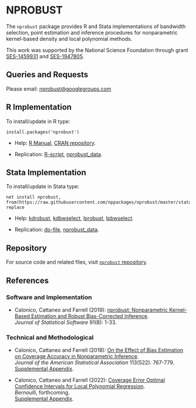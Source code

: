 # NPROBUST

The `nprobust` package provides R and Stata implementations of bandwidth selection, point estimation and inference procedures for nonparametric kernel-based density and local polynomial methods.

This work was supported by the National Science Foundation through grant [SES-1459931](https://www.nsf.gov/awardsearch/showAward?AWD_ID=1459931) and [SES-1947805](https://www.nsf.gov/awardsearch/showAward?AWD_ID=1947805).

## Queries and Requests

Please email: [nprobust@googlegroups.com](mailto:nprobust@googlegroups.com)

## R Implementation
To install/update in R type:
```
install.packages('nprobust')
```

- Help: [R Manual](https://cran.r-project.org/web/packages/nprobust/nprobust.pdf), [CRAN repository](https://cran.r-project.org/package=nprobust).

- Replication: [R-script](https://raw.githubusercontent.com/nppackages/nprobust/master/R/nprobust_illustration.R), [nprobust_data](https://raw.githubusercontent.com/nppackages/nprobust/master/R/nprobust_data.csv).

## Stata Implementation

To install/update in Stata type:
```
net install nprobust, from(https://raw.githubusercontent.com/nppackages/nprobust/master/stata) replace
```

- Help: [kdrobust](https://raw.githubusercontent.com/nppackages/nprobust/master/stata/kdrobust.pdf), [kdbwselect](https://raw.githubusercontent.com/nppackages/nprobust/master/stata/kdbwselect.pdf), [lprobust](https://raw.githubusercontent.com/nppackages/nprobust/master/stata/lprobust.pdf), [lpbwselect](https://raw.githubusercontent.com/nppackages/nprobust/master/stata/lpbwselect.pdf).

- Replication: [do-file](https://raw.githubusercontent.com/nppackages/nprobust/master/stata/nprobust_illustration.do), [nprobust_data](https://raw.githubusercontent.com/nppackages/nprobust/master/stata/nprobust_data.dta).

## Repository

For source code and related files, visit [`nprobust` repository](https://github.com/nppackages/nprobust/).


## References

### Software and Implementation

- Calonico, Cattaneo and Farrell (2019): [nprobust: Nonparametric Kernel-Based Estimation and Robust Bias-Corrected Inference](https://nppackages.github.io/references/Calonico-Cattaneo-Farrell_2019_JSS.pdf).<br>
_Journal of Statistical Software_ 91(8): 1-33.

### Technical and Methodological

- Calonico, Cattaneo and Farrell (2018): [On the Effect of Bias Estimation on Coverage Accuracy in Nonparametric Inference](https://nppackages.github.io/references/Calonico-Cattaneo-Farrell_2018_JASA.pdf).<br>
_Journal of the American Statistical Association_ 113(522): 767-779.<br>
[Supplemental Appendix](https://nppackages.github.io/references/Calonico-Cattaneo-Farrell_2018_JASA--Supplement.pdf).

- Calonico, Cattaneo and Farrell (2022): [Coverage Error Optimal Confidence Intervals for Local Polynomial Regression](https://nppackages.github.io/references/Calonico-Cattaneo-Farrell_2022_Bernoulli.pdf).<br>
_Bernoulli_, forthcoming.<br>
[Supplemental Appendix](https://nppackages.github.io/references/Calonico-Cattaneo-Farrell_2022_Bernoulli--Supplement.pdf).

<br><br>
